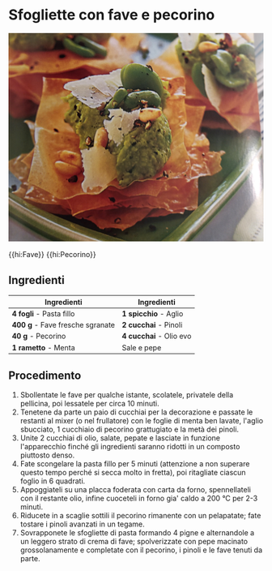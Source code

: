 # Sfogliette con fave e pecorino

![](img/Sfogliette-con-fave-e-pecorino.jpg)

{{hi:Fave}}
{{hi:Pecorino}}

## Ingredienti

| Ingredienti                  | Ingredienti             |
| ---------------------------- | ----------------------- |
| **4 fogli** - Pasta fillo | **1 spicchio** - Aglio |
| **400 g** - Fave fresche sgranate | **2 cucchai** - Pinoli |
| **40 g** - Pecorino | **4 cucchai** - Olio evo |
| **1 rametto** - Menta | Sale e pepe |

## Procedimento

1. Sbollentate le fave per qualche istante, scolatele, privatele della pellicina, poi lessatele per circa 10 minuti.
1. Tenetene da parte un paio di cucchiai per la decorazione e passate le restanti al mixer (o nel frullatore) con le foglie di menta ben lavate, l'aglio sbucciato, 1 cucchiaio di pecorino grattugiato e la metà dei pinoli. 
1. Unite 2 cucchiai di olio, salate, pepate e lasciate in funzione l'apparecchio finché gli ingredienti saranno ridotti in un composto piuttosto denso. 
1. Fate scongelare la pasta fillo per 5 minuti (attenzione a non superare questo tempo perché si secca molto in fretta), poi ritagliate ciascun foglio in 6 quadrati.
1. Appoggiateli su una placca foderata con carta da forno, spennellateli con il restante olio, infine cuoceteli in forno gia' caldo a 200 °C per 2-3 minuti.
1. Riducete in a scaglie sottili il pecorino rimanente con un pelapatate; fate tostare i pinoli avanzati in un tegame.
1. Sovrapponete le sfogliette di pasta formando 4 pigne e alternandole a un leggero strato di crema di fave; spolverizzate con pepe macinato grossolanamente e completate con il pecorino, i pinoli e le fave tenuti da parte.
